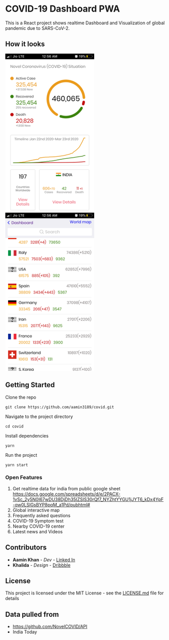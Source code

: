 # COVID-19 Dashboard PWA

This is a React project shows realtime Dashboard and Visualization of global pandemic due to SARS-CoV-2. 

## How it looks


<img height="500" src="https://raw.githubusercontent.com/aamin3189/covid/master/assets/screenshots/dash.png"> &nbsp;&nbsp;
<img height="500" src="https://raw.githubusercontent.com/aamin3189/covid/master/assets/screenshots/countries.png"> &nbsp;&nbsp;




## Getting Started

Clone the repo
```
git clone https://github.com/aamin3189/covid.git
```
Navigate to the project directory
```
cd covid
```
Install dependencies
```
yarn
```
Run the project
```
yarn start
```
### Open Features

1. Get realtime data for india from public google sheet https://docs.google.com/spreadsheets/d/e/2PACX-1vSc_2y5N0I67wDU38DjDh35IZSIS30rQf7_NYZhtYYGU1jJYT6_kDx4YpF-qw0LSlGsBYP8pqM_a1Pd/pubhtml#
2. Global interactive map
3. Frequently asked questions
4. COVID-19 Symptom test
5. Nearby COVID-19 center
6. Latest news and Videos


## Contributors

* **Aamin Khan** - *Dev* - [Linked In](https://www.linkedin.com/in/aamin-khan-47537885/)
* **Khalida** - *Design* - [Dribbble](https://dribbble.com/khalida193)


## License

This project is licensed under the MIT License - see the [LICENSE.md](LICENSE.md) file for details

## Data pulled from 

* https://github.com/NovelCOVID/API
* India Today



